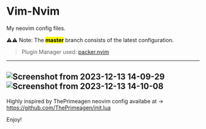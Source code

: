 # Vim-Nvim
My neovim config files.

⚠️⚠️ Note: The <mark><b>master</b></mark> branch consists of the latest configuration.


>Plugin Manager used: [packer.nvim](https://github.com/wbthomason/packer.nvim)
---

![Screenshot from 2023-12-13 14-09-29](https://github.com/Ashwani1330/Vim-Nvim/assets/84962178/9436e407-25e8-43b2-bea8-ea4fd66696b4)
![Screenshot from 2023-12-13 14-10-08](https://github.com/Ashwani1330/Vim-Nvim/assets/84962178/185f88b6-dc42-4290-b91a-1be1cd9f346b)
--

Highly inspired by ThePrimeagen neovim config availabe at -> https://github.com/ThePrimeagen/init.lua

Enjoy!
